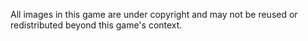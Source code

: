 All images in this game are under copyright and may not be reused or redistributed beyond this game's context.
